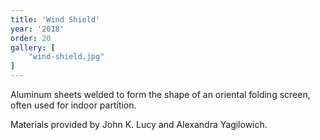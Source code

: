 ```yaml
---
title: 'Wind Shield'
year: '2018'
order: 20
gallery: [
    "wind-shield.jpg"
]
---
```

Aluminum sheets welded to form the shape of an oriental folding screen, often used for indoor partition.

Materials provided by John K. Lucy and Alexandra Yagilowich.